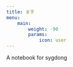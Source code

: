 ```yaml
---
title: 关于
menu:
    main: 
        weight: -90
        params:
            icon: user
---
```


A notebook  for  sygdong